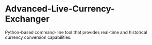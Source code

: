# Advanced-Live-Currency-Exchanger
 Python-based command-line tool that provides real-time and historical currency conversion capabilities.
